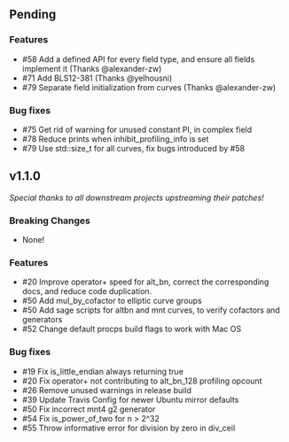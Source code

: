 ## Pending

### Features
- #58 Add a defined API for every field type, and ensure all fields implement it (Thanks @alexander-zw)
- #71 Add BLS12-381 (Thanks @yelhousni)
- #79 Separate field initialization from curves (Thanks @alexander-zw)

### Bug fixes
- #75 Get rid of warning for unused constant PI, in complex field
- #78 Reduce prints when inhibit_profiling_info is set
- #79 Use std::size_t for all curves, fix bugs introduced by #58

## v1.1.0

_Special thanks to all downstream projects upstreaming their patches!_

### Breaking Changes
- None!

### Features
- #20 Improve operator+ speed for alt_bn, correct the corresponding docs, and reduce code duplication.
- #50 Add mul_by_cofactor to elliptic curve groups
- #50 Add sage scripts for altbn and mnt curves, to verify cofactors and generators
- #52 Change default procps build flags to work with Mac OS

### Bug fixes
- #19 Fix is_little_endian always returning true
- #20 Fix operator+ not contributing to alt_bn_128 profiling opcount 
- #26 Remove unused warnings in release build
- #39 Update Travis Config for newer Ubuntu mirror defaults
- #50 Fix incorrect mnt4 g2 generator
- #54 Fix is_power_of_two for n > 2^32
- #55 Throw informative error for division by zero in div_ceil